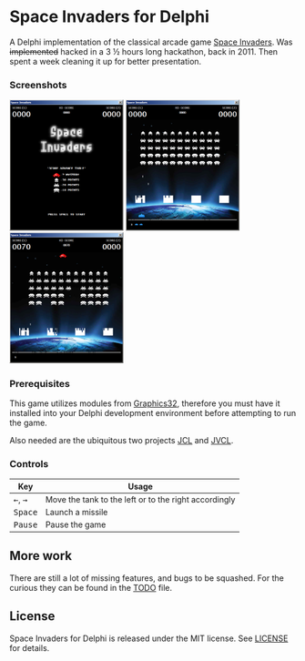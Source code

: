 # Space Invaders for Delphi

A Delphi implementation of the classical arcade game [Space Invaders](https://en.wikipedia.org/wiki/Space_Invaders). Was ~~implemented~~ hacked in a 3 &#189; hours long hackathon, back in 2011. Then spent a week cleaning it up for better presentation.

### Screenshots

<img src="screenshots/main.png" width="200px"> <img src="screenshots/warmup.png" width="200px"> <img src="screenshots/mothership.png" width="200px">

### Prerequisites

This game utilizes modules from [Graphics32](https://github.com/graphics32/graphics32), therefore you must have it installed into your Delphi development environment before attempting to run the game.

Also needed are the ubiquitous two projects  [JCL](https://github.com/project-jedi/jcl) and [JVCL](https://github.com/project-jedi/jvcl).

### Controls

Key | Usage
----|-----
<kbd>&larr;</kbd>, <kbd>&rarr;</kbd> | Move the tank to the left or to the right accordingly
<kbd>Space</kbd> | Launch a missile
<kbd>Pause</kbd> | Pause the game

## More work

There are still a lot of missing features, and bugs to be squashed. For the curious they can be found in the [TODO](TODO.md) file.

## License

Space Invaders for Delphi is released under the MIT license.
See [LICENSE](./LICENSE.md) for details.
